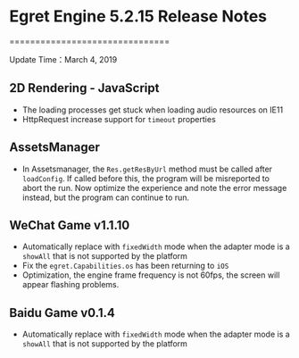 # Egret Engine 5.2.15 Release Notes

===============================

Update Time：March 4, 2019

## 2D Rendering - JavaScript

* The loading processes get stuck when loading audio resources on IE11
* HttpRequest increase support for `timeout` properties

## AssetsManager
* In Assetsmanager, the `Res.getResByUrl` method must be called after `loadConfig`. If called before this, the program will be misreported to abort the run. Now optimize the experience and note the error message instead, but the program can continue to run.

## WeChat Game v1.1.10
* Automatically replace with `fixedWidth` mode when the adapter mode is a `showAll` that is not supported by the platform
* Fix the `egret.Capabilities.os` has been returning to `iOS`
* Optimization, the engine frame frequency is not 60fps, the screen will appear flashing problems.


## Baidu Game v0.1.4
* Automatically replace with `fixedWidth` mode when the adapter mode is a `showAll` that is not supported by the platform
